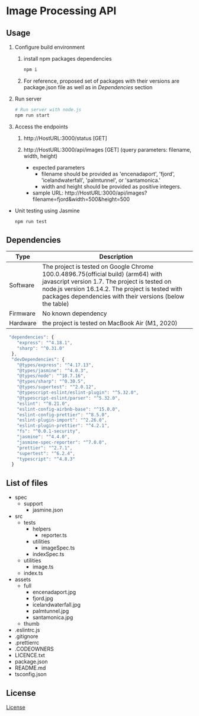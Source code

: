 # Image Processing API

## Usage

1. Configure build environment
   1. install npm packages dependencies
      ```bash
      npm i
      ```

   2. For reference, proposed set of packages with their versions are package.json file as well as in *Dependencies* section

2. Run server
    ```bash
    # Run server with node.js
    npm run start
    ```
    
3. Access the endpoints
   1. http://HostURL:3000/status [GET]

   2. http://HostURL:3000/api/images [GET] (query parameters: filename, width, height)
      - expected parameters
         - filename should be provided as 'encenadaport', 'fjord', 'icelandwaterfall', 'palmtunnel', or 'santamonica.'
         - width and height should be provided as positive integers.
      - sample URL: http://HostURL:3000/api/images?filename=fjord&width=500&height=500

* Unit testing using Jasmine
    ```bash
    npm run test
    ```

## Dependencies

| Type | Description |
| ----------- | ----------- |
| Software | The project is tested on Google Chrome 100.0.4896.75(official build) (arm64) with javascript version 1.7. The project is tested on node.js version 16.14.2. The project is tested with packages dependencies with their versions (below the table)|
| Firmware | No known dependency |
| Hardware | the project is tested on MacBook Air (M1, 2020) |

```javascript
 "dependencies": {
    "express": "^4.18.1",
    "sharp": "^0.31.0"
  },
  "devDependencies": {
    "@types/express": "^4.17.13",
    "@types/jasmine": "^4.0.3",
    "@types/node": "^18.7.16",
    "@types/sharp": "^0.30.5",
    "@types/supertest": "^2.0.12",
    "@typescript-eslint/eslint-plugin": "^5.32.0",
    "@typescript-eslint/parser": "^5.32.0",
    "eslint": "^8.21.0",
    "eslint-config-airbnb-base": "^15.0.0",
    "eslint-config-prettier": "^8.5.0",
    "eslint-plugin-import": "^2.26.0",
    "eslint-plugin-prettier": "^4.2.1",
    "fs": "^0.0.1-security",
    "jasmine": "^4.4.0",
    "jasmine-spec-reporter": "^7.0.0",
    "prettier": "^2.7.1",
    "supertest": "^6.2.4",
    "typescript": "^4.8.3"
  }
```

## List of files
- spec
   - support
      - jasmine.json
- src
   - tests
      - helpers
         - reporter.ts
      - utilities
         - imageSpec.ts
      - indexSpec.ts
   - utilities
      - image.ts
   - index.ts
- assets
   - full
      - encenadaport.jpg
      - fjord.jpg
      - icelandwaterfall.jpg
      - palmtunnel.jpg
      - santamonica.jpg
   - thumb
- .eslintrc.js
- .gitignore
- .prettierrc
- .CODEOWNERS
- LICENCE.txt
- package.json
- README.md
- tsconfig.json

## License

[License](LICENSE.txt)